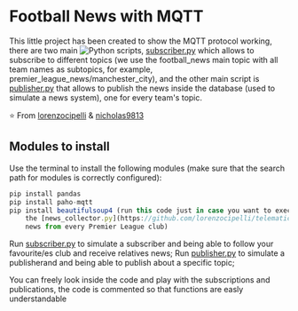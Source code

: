 # Football News with MQTT
This little project has been created to show the MQTT protocol working, there are two main ![Python](https://img.shields.io/badge/-Python-333333?style=flat&logo=python) scripts, [subscriber.py](https://github.com/lorenzocipelli/telematica/blob/main/subscriber.py) which allows to subscribe to different topics (we use the football_news main topic with all team names as subtopics, for example, premier_league_news/manchester_city), and the other main script is [publisher.py](https://github.com/lorenzocipelli/telematica/blob/main/publisher.py) that allows to publish the news inside the database (used to simulate a news system), one for every team's topic.

⭐️ From [lorenzocipelli](https://github.com/lorenzocipelli) & [nicholas9813](https://github.com/nicholas9813)

## Modules to install
Use the terminal to install the following modules (make sure that the search path for modules is correctly configured):
```js
pip install pandas
pip install paho-mqtt
pip install beautifulsoup4 (run this code just in case you want to execute
	the [news_collector.py](https://github.com/lorenzocipelli/telematica/blob/main/news_collector.py) file, that allows you to download the latests
	news from every Premier League club)
```
Run [subscriber.py](https://github.com/lorenzocipelli/telematica/blob/main/subscriber.py) to simulate a subscriber and being able to follow your favourite/es club and receive relatives news;
Run [publisher.py](https://github.com/lorenzocipelli/telematica/blob/main/publisher.py) to simulate a publisherand and being able to publish about a specific topic;

You can freely look inside the code and play with the subscriptions and publications, the code is commented so that functions are easly understandable
